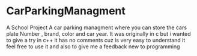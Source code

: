 # CarParkingManagment
A School Project
A car parking managment where you can store the cars plate Number , brand, color and car year.
It was originally in c but i wanted to give a try in c++ 
it has no comments cuz is very easy to understand it
feel free to use it and also to give me a feedback
new to programming
